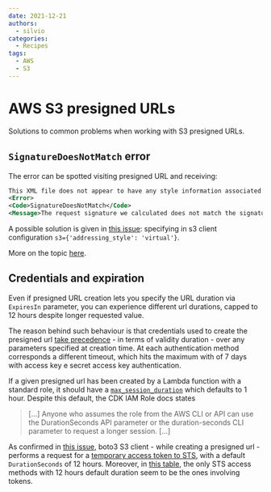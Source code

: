 ```yaml
---
date: 2021-12-21
authors:
  - silvio
categories:
  - Recipes
tags:
  - AWS
  - S3
---
```


# AWS S3 presigned URLs

Solutions to common problems when working with S3 presigned URLs.

<!-- more -->

## `SignatureDoesNotMatch` error

The error can be spotted visiting presigned URL and receiving:

```xml
This XML file does not appear to have any style information associated with it. The document tree is shown below.
<Error>
<Code>SignatureDoesNotMatch</Code>
<Message>The request signature we calculated does not match the signature you provided. Check your key and signing method.</Message>
```

A possible solution is given in [this issue](https://github.com/boto/boto3/issues/1644): specifying in s3 client configuration `s3={​​​​​​'addressing_style': 'virtual'}​​​​​​`.

More on the topic [here](https://botocore.amazonaws.com/v1/documentation/api/latest/reference/config.html#botocore.config.Config).

## Credentials and expiration

Even if presigned URL creation lets you specify the URL duration via `ExpiresIn` parameter, you can experience different url durations, capped to 12 hours despite longer requested value.

The reason behind such behaviour is that credentials used to create the presigned url [take precedence](https://aws.amazon.com/it/premiumsupport/knowledge-center/presigned-url-s3-bucket-expiration/) - in terms of validity duration - over any parameters specified at creation time. At each authentication method corresponds a different timeout, which hits the maximum with of 7 days with access key e secret access key authentication.

If a given presigned url has been created by a Lambda function with a standard role, it should have a [`max_session_duration`](https://docs.aws.amazon.com/cdk/api/latest/python/aws_cdk.aws_iam/Role.html#aws_cdk.aws_iam.Role) which defaults to 1 hour. Despite this default, the CDK IAM Role docs states

> [...] Anyone who assumes the role from the AWS CLI or API can use the DurationSeconds API parameter or the duration-seconds CLI parameter to request a longer session. [...]

As confirmed in [this issue](https://github.com/boto/boto3/issues/2392#issuecomment-616755975), boto3 S3 client - while creating a presigned url - performs a request for a [temporary access token to STS](https://docs.aws.amazon.com/STS/latest/APIReference/API_GetSessionToken.html#API_GetSessionToken_RequestParameters), with a default `DurationSeconds` of 12 hours. Moreover, in [this table](https://docs.aws.amazon.com/IAM/latest/UserGuide/id_credentials_temp_request.html#stsapi_comparison), the only STS access methods with 12 hours default duration seem to be the ones involving tokens.
